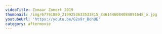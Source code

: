 ```yaml
---
videoTitle: Zomaar Zomert 2019
thumbnail: /img/67791880_2199253633533815_8461446084084891648_o.jpg
youtubeUrl: 'https://youtu.be/G2s9r_BohUE'
category: aftermovie
---
```


